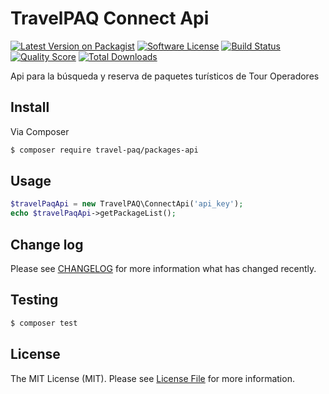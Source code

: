 # TravelPAQ Connect Api

[![Latest Version on Packagist][ico-version]][link-packagist]
[![Software License][ico-license]](LICENSE.md)
[![Build Status][ico-travis]][link-travis]
[![Quality Score][ico-code-quality]][link-code-quality]
[![Total Downloads][ico-downloads]][link-downloads]

Api para la búsqueda y reserva de paquetes turísticos de Tour Operadores

## Install

Via Composer

``` bash
$ composer require travel-paq/packages-api
```

## Usage

``` php
$travelPaqApi = new TravelPAQ\ConnectApi('api_key');
echo $travelPaqApi->getPackageList();
```

## Change log

Please see [CHANGELOG](CHANGELOG.md) for more information what has changed recently.

## Testing

``` bash
$ composer test
```


## License

The MIT License (MIT). Please see [License File](LICENSE.md) for more information.

[ico-version]: https://img.shields.io/packagist/v/travel-paq/packages-api.svg?style=flat-square
[ico-license]: https://img.shields.io/badge/license-MIT-brightgreen.svg?style=flat-square
[ico-travis]: https://img.shields.io/travis/:vendor/:package_name/master.svg?style=flat-square
[ico-scrutinizer]: https://img.shields.io/scrutinizer/coverage/g/:vendor/:package_name.svg?style=flat-square
[ico-code-quality]: https://img.shields.io/scrutinizer/g/:vendor/:package_name.svg?style=flat-square
[ico-downloads]: https://img.shields.io/packagist/dt/travel-paq/packages-api.svg?style=flat-square

[link-packagist]: https://packagist.org/packages/travel-paq/packages-api
[link-travis]: https://travis-ci.org/:vendor/:package_name
[link-scrutinizer]: https://scrutinizer-ci.com/g/:vendor/:package_name/code-structure
[link-code-quality]: https://scrutinizer-ci.com/g/:vendor/:package_name
[link-downloads]: https://packagist.org/packages/travel-paq/packages-api
[link-author]: https://github.com/travelpaq
